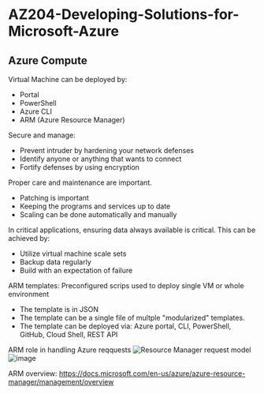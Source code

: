 # AZ204-Developing-Solutions-for-Microsoft-Azure

## Azure Compute

Virtual Machine can be deployed by:
- Portal
- PowerShell
- Azure CLI
- ARM (Azure Resource Manager)

Secure and manage:
- Prevent intruder by hardening your network defenses
- Identify anyone or anything that wants to connect
- Fortify defenses by using encryption

Proper care and maintenance are important.
- Patching is important
- Keeping the programs and services up to date
- Scaling can be done automatically and manually

In critical applications, ensuring data always available is critical. This can be achieved by:
- Utilize virtual machine scale sets
- Backup data regularly
- Build with an expectation of failure

ARM templates: Preconfigured scrips used to deploy single VM or whole environment
- The template is in JSON
- The template can be a single file of multple "modularized" templates.
- The template can be deployed via: Azure portal, CLI, PowerShell, GitHub, Cloud Shell, REST API

ARM role in handling Azure reqquests
<img src="https://docs.microsoft.com/en-us/azure/azure-resource-manager/management/media/overview/consistent-management-layer.png" alt="Resource Manager request model"/>![image](https://user-images.githubusercontent.com/79841341/147547601-0b24fc85-632f-46df-8963-ddc6748cc8a7.png)

ARM overview:
https://docs.microsoft.com/en-us/azure/azure-resource-manager/management/overview


